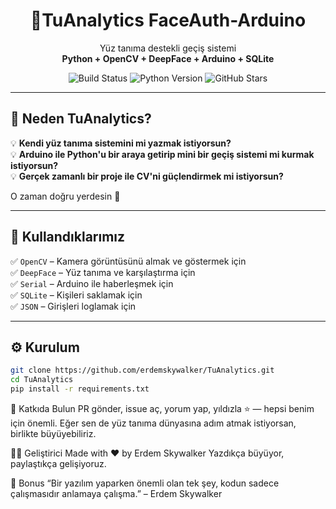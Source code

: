<h1 align="center">🔐TuAnalytics FaceAuth-Arduino</h1>

<p align="center">
  Yüz tanıma destekli geçiş sistemi<br>
  <strong>Python + OpenCV + DeepFace + Arduino + SQLite</strong>
</p>

<p align="center">
  <img src="https://img.shields.io/badge/build-passing-brightgreen?style=flat-square" alt="Build Status">
  <img src="https://img.shields.io/badge/Python-%3E=3.7-blue?style=flat-square" alt="Python Version">
  <img src="https://img.shields.io/github/stars/erdemskywalker/TuAnalytics?style=flat-square" alt="GitHub Stars">
</p>


---

## 🎯 Neden TuAnalytics?

💡 **Kendi yüz tanıma sistemini mi yazmak istiyorsun?**  
💡 **Arduino ile Python'u bir araya getirip mini bir geçiş sistemi mi kurmak istiyorsun?**  
💡 **Gerçek zamanlı bir proje ile CV'ni güçlendirmek mi istiyorsun?**

O zaman doğru yerdesin 🙌

---

## 🧠 Kullandıklarımız

✅ `OpenCV` – Kamera görüntüsünü almak ve göstermek için  
✅ `DeepFace` – Yüz tanıma ve karşılaştırma için  
✅ `Serial` – Arduino ile haberleşmek için  
✅ `SQLite` – Kişileri saklamak için  
✅ `JSON` – Girişleri loglamak için

---

## ⚙️ Kurulum

```bash
git clone https://github.com/erdemskywalker/TuAnalytics.git
cd TuAnalytics
pip install -r requirements.txt
```

💬 Katkıda Bulun
PR gönder, issue aç, yorum yap, yıldızla ⭐ — hepsi benim için önemli.
Eğer sen de yüz tanıma dünyasına adım atmak istiyorsan, birlikte büyüyebiliriz.

👨‍💻 Geliştirici
Made with ❤️ by Erdem Skywalker
Yazdıkça büyüyor, paylaştıkça gelişiyoruz.

🌌 Bonus
“Bir yazılım yaparken önemli olan tek şey, kodun sadece çalışmasıdır anlamaya çalışma.”
– Erdem Skywalker
